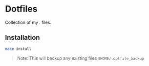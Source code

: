 Dotfiles
========

Collection of my . files.

Installation
------------

```bash
make install
```

> Note: This will backup any existing files `$HOME/.dotfile_backup`
